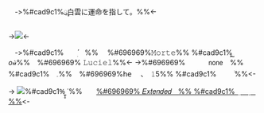 ㅤ->%#cad9c1%ུ۪۪白雲に運命を指して。%%<-

->![](https://files.catbox.moe/5mk32d.png)<-

ㅤ->%#cad9c1%　　ׅ۬֔⠀   %% 　%#696969%𝙼𝚘𝚛𝚝𝚎%% %#cad9c1%  ຼ　*o*𝓊̀%%　%#696969% 𝙻𝚞𝚌𝚒𝚎𝚕%%<-
->%#696969%      𝗇𝗈𝗇𝖾　%% %#cad9c1%　𓈒%%　%#696969%𝗁𝖾　 、　𝟷5%% %#cad9c1% 　   ⠀ ׄ%%<-

-> ![](https://files.catbox.moe/owagam.png)%#cad9c1%̼͓̥  ˙%%　　[%#696969% 𝐸𝑥𝑡𝑒𝑛𝑑𝑒𝑑ㅤ%% %#cad9c1%  ݂    ㅤ  ݂ ㅤ %%](https://txto.eu.org/rococo)<-ㅤ